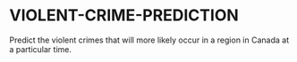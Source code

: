 # VIOLENT-CRIME-PREDICTION
Predict the violent crimes that will more likely occur in a region in Canada at a particular time.
